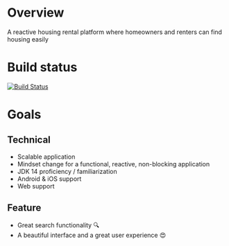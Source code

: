 # Overview
A reactive housing rental platform where homeowners and renters can find housing easily 

# Build status
[![Build Status](https://travis-ci.com/jupiterhub/reactiverentals.svg?branch=master)](https://travis-ci.com/jupiterhub/reactiverentals)

# Goals
## Technical
* Scalable application
* Mindset change for a functional, reactive, non-blocking application
* JDK 14 proficiency / familiarization 
* Android & iOS support
* Web support
## Feature
* Great search functionality :mag:
* A beautiful interface and a great user experience :heart_eyes: